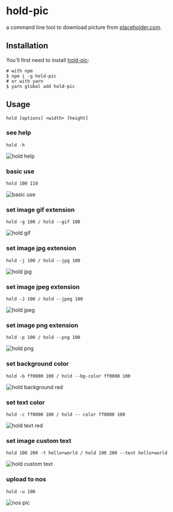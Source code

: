 # hold-pic

a command line tool to download picture from [placeholder.com](https://placeholder.com/).

## Installation

You'll first need to install [hold-pic](https://github.com/AIluffy/hold):

```
# with npm
$ npm i -g hold-pic
# or with yarn
$ yarn global add hold-pic
```

## Usage

```shell
hold [options] <width> [height]
```

### see help

```shell
hold -h
```

![hold help](https://haitao.nos.netease.com/622a3dfc-cb28-4652-8e02-9d296e467d5f_1432_516.jpg)

### basic use

```shell
hold 100 110
```

![basic use](https://via.placeholder.com/100x110.jpg)

### set image gif extension

```shell
hold -g 100 / hold --gif 100
```

![hold gif](https://via.placeholder.com/100.gif)

### set image jpg extension

```shell
hold -j 100 / hold --jpg 100
```

![hold jpg](https://via.placeholder.com/100.jpg)


### set image jpeg extension

```shell
hold -J 100 / hold --jpeg 100
```

![hold jpeg](https://via.placeholder.com/100.jpeg)

### set image png extension

```shell
hold -p 100 / hold --png 100
```

![hold png](https://via.placeholder.com/100.png)

### set background color

```shell
hold -b ff0000 100 / hold --bg-color ff0000 100
```

![hold background red](https://via.placeholder.com/100.jpg/ff0000)

### set text color

```shell
hold -c ff0000 100 / hold -- color ff0000 100
```

![hold text red](https://via.placeholder.com/100.jpg//ff0000)

### set image custom text

```shell
hold 100 200 -t hello+world / hold 100 200 --text hello+world
```

![hold custom text](https://via.placeholder.com/100x200.jpg?text=hello+world)

### upload to nos

```shell
hold -u 100
```

![nos pic](https://haitao.nos.netease.com/aff07996-dd26-4642-a409-e357b2391e9d_100_100.jpg)